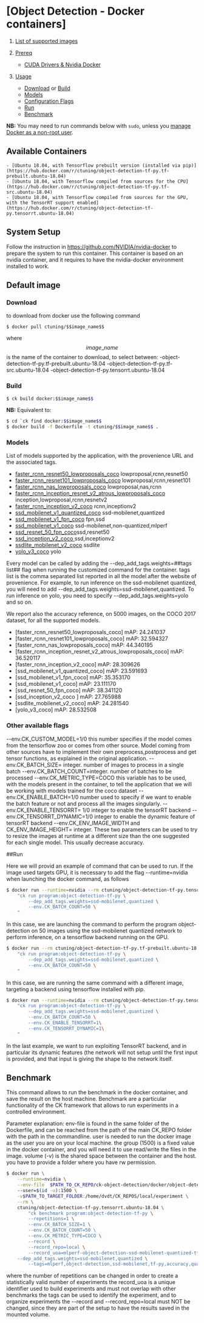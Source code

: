 # [Object Detection - Docker containers]
1. [List of supported images](#supported)

2. [Prereq](#prereq)
    - [CUDA Drivers & Nvidia Docker](#cuda_drivers&docker)

3. [Usage](#image_default) 
    - [Download](#image_default_download) or [Build](#image_default_build)
    - [Models](#models)
    - [Configuration Flags](#flags)
    - [Run](#image_default_run)
    - [Benchmark](#image_benchmark)

**NB:** You may need to run commands below with `sudo`, unless you
[manage Docker as a non-root user](https://docs.docker.com/install/linux/linux-postinstall/#manage-docker-as-a-non-root-user).

<a name="supported"></a>
## Available Containers
    - [Ubuntu 18.04, with Tensorflow prebuilt version (installed via pip)](https://hub.docker.com/r/ctuning/object-detection-tf-py.tf-prebuilt.ubuntu-18.04)
    - [Ubuntu 18.04, with Tensorflow compiled from sources for the CPU](https://hub.docker.com/r/ctuning/object-detection-tf-py.tf-src.ubuntu-18.04)
    - [Ubuntu 18.04, with Tensorflow compiled from sources for the GPU, with the TensorRT support enabled](https://hub.docker.com/r/ctuning/object-detection-tf-py.tensorrt.ubuntu-18.04)
    


<a name="cuda_drivers&docker"></a>
## System Setup

Follow the instruction in https://github.com/NVIDIA/nvidia-docker to prepare the system to run this container.
This container is based on an nvidia container, and it requires to have the nvidia-docker environment installed to work.




<a name="image_default"></a>
## Default image

<a name="image_default_download"></a>
### Download
to download from docker use the following command
```
$ docker pull ctuning/$$image_name$$
```
where $$image\_name$$ is the name of the container to download, to select between:
    -object-detection-tf-py.tf-prebuilt.ubuntu-18.04
    -object-detection-tf-py.tf-src.ubuntu-18.04
    -object-detection-tf-py.tensorrt.ubuntu-18.04

<a name="image_default_build"></a>
### Build
```bash
$ ck build docker:$$image_name$$
```
**NB:** Equivalent to:
```bash
$ cd `ck find docker:$$image_name$$
$ docker build -f Dockerfile -t ctuning/$$image_name$$ .
```

<a name="models"></a>
### Models
List of models supported by the application, with the provenience URL and the associated tags.
- [faster\_rcnn\_resnet50\_lowproposals\_coco](https://github.com/tensorflow/models/blob/master/research/object_detection/g3doc/detection_model_zoo.md) lowproposal,rcnn,resnet50
- [faster\_rcnn\_resnet101\_lowproposals\_coco](https://github.com/tensorflow/models/blob/master/research/object_detection/g3doc/detection_model_zoo.md) lowproposal,rcnn,resnet101
- [faster\_rcnn\_nas\_lowproposals\_coco](https://github.com/tensorflow/models/blob/master/research/object_detection/g3doc/detection_model_zoo.md) lowproposal,nas,rcnn
- [faster\_rcnn\_inception\_resnet\_v2\_atrous\_lowproposals\_coco](https://github.com/tensorflow/models/blob/master/research/object_detection/g3doc/detection_model_zoo.md)  inception,lowproposal,rcnn,resnetv2
- [faster\_rcnn\_inception\_v2\_coco](https://github.com/tensorflow/models/blob/master/research/object_detection/g3doc/detection_model_zoo.md) rcnn,inceptionv2
- [ssd\_mobilenet\_v1\_quantized\_coco](https://github.com/tensorflow/models/blob/master/research/object_detection/g3doc/detection_model_zoo.md)  ssd-mobilenet,quantized 
- [ssd\_mobilenet\_v1\_fpn\_coco](https://github.com/tensorflow/models/blob/master/research/object_detection/g3doc/detection_model_zoo.md) fpn,ssd
- [ssd\_mobilenet\_v1\_coco](https://github.com/tensorflow/models/blob/master/research/object_detection/g3doc/detection_model_zoo.md) ssd-mobilenet,non-quantized,mlperf
- [ssd\_resnet\_50\_fpn\_coco](https://github.com/tensorflow/models/blob/master/research/object_detection/g3doc/detection_model_zoo.md)ssd,resnet50
- [ssd\_inception\_v2\_coco ](https://github.com/tensorflow/models/blob/master/research/object_detection/g3doc/detection_model_zoo.md) ssd,inceptionv2
- [ssdlite\_mobilenet\_v2\_coco](https://github.com/tensorflow/models/blob/master/research/object_detection/g3doc/detection_model_zoo.md) ssdlite
- [yolo\_v3\_coco](https://github.com/YunYang1994/tensorflow-yolov3) yolo

Every model can be called by adding the --dep\_add\_tags.weights=##tags list## flag when running the customized command for the container.
tags list is the comma separated list reported in all the model after the website of provenience.
For example, to run inference on the ssd-mobilenet quantized, you will need to add --dep\_add\_tags.weights=ssd-mobilenet,quantized. To run inference on yolo, you need to specify --dep\_add\_tags.weights=yolo and so on.

We report also the accuracy reference, on 5000 images, on the COCO 2017 dataset, for all the supported models.

- [faster\_rcnn\_resnet50\_lowproposals\_coco]                      mAP: 24.241037
- [faster\_rcnn\_resnet101\_lowproposals\_coco]                     mAP: 32.594327
- [faster\_rcnn\_nas\_lowproposals\_coco]                           mAP: 44.340195
- [faster\_rcnn\_inception\_resnet\_v2\_atrous\_lowproposals\_coco] mAP: 36.520117
- [faster\_rcnn\_inception\_v2\_coco]                               mAP: 28.309626
- [ssd\_mobilenet\_v1\_quantized\_coco]                             mAP: 23.591693
- [ssd\_mobilenet\_v1\_fpn\_coco]                                   mAP: 35.353170
- [ssd\_mobilenet\_v1\_coco]                                        mAP: 23.111170
- [ssd\_resnet\_50\_fpn\_coco]                                      mAP: 38.341120 	
- [ssd\_inception\_v2\_coco ]                                       mAP: 27.765988
- [ssdlite\_mobilenet\_v2\_coco]                                    mAP: 24.281540
- [yolo\_v3\_coco]                                                  mAP: 28.532508

<a name="configuration_flags"></a>
### Other available flags
 --env.CK\_CUSTOM\_MODEL=1/0 this number specifies if the model comes from the tensorflow zoo or comes from other source. Model coming from other sources have to implement their own preprocess,postprocess and get tensor functions, as explained in the original application.
 --env.CK\_BATCH\_SIZE= integer. number of images to process in a single batch
 --env.CK\_BATCH\_COUNT=integer. number of batches to be processed
 --env.CK\_METRIC\_TYPE=COCO this variable has to be used, with the models present in the container, to tell the application that we will be working with models trained for the coco dataset
 --env.CK\_ENABLE\_BATCH=1/0 number used to specify if we want to enable the batch feature or not and process all the images singularly.
 --env.CK\_ENABLE\_TENSORRT= 1/0 integer to enable the tensorRT backend
 --env.CK\_TENSORRT\_DYNAMIC=1/0 integer to enable the dynamic feature of tensorRT backend
 --env.CK\_ENV\_IMAGE\_WIDTH and CK\_ENV\_IMAGE\_HEIGHT= integer. These two parameters can be used to try to resize the images at runtime at a different size than the one suggested for each single model. This usually decrease accuracy.


<a name="example_run"></a>
##Run

Here we will provid an example of command that can be used to run.
If the image used targets GPU, it is necessary to add the flag --runtime=nvidia when launching the docker command, as follows

```bash
$ docker run --runtime=nvidia --rm ctuning/object-detection-tf-py.tensorrt.ubuntu-18.04 \
    "ck run program:object-detection-tf-py \
        --dep_add_tags.weights=ssd-mobilenet,quantized \
        --env.CK_BATCH_COUNT=50 \
    "
```
In this case, we are launching the command to perform the program object-detection on 50 images using the ssd-mobilenet quantized network to perform inference, on a tensorflow backend running on the GPU.

```bash
$ docker run --rm ctuning/object-detection-tf-py.tf-prebuilt.ubuntu-18.04 \
    "ck run program:object-detection-tf-py \
        --dep_add_tags.weights=ssd-mobilenet,quantized \
        --env.CK_BATCH_COUNT=50 \
    "
```

In this case, we are running the same command with a different image, targeting a backend using tensorflow installed with pip.

   
```bash
$ docker run --runtime=nvidia --rm ctuning/object-detection-tf-py.tensorrt.ubuntu-18.04 \
    "ck run program:object-detection-tf-py \
        --dep_add_tags.weights=ssd-mobilenet,quantized \
        --env.CK_BATCH_COUNT=50 \
        --env.CK_ENABLE_TENSORRT=1\
        --env.CK_TENSORRT_DYNAMIC=1\
    "
```
In the last example, we want to run exploiting TensorRT backend, and in particular its dynamic features (the network will not setup until the first input is provided, and that input is giving the shape to the network itself.


## Benchmark
<a name="image_benchmark"></a>
This command allows to run the benchmark in the docker container, and save the result on the host machine. 
Benchmark are a particular functionality of the CK framework that allows to run experiments in a controlled environment.

Parameter explanation:
env-file is found in the same folder of the Dockerfile, and can be reached from the path of the main CK\_REPO folder with the path in the commandline.
user is needed to run the docker image as the user you are on your local machine. the group (1500) is a fixed value in the docker container, and you will need it to use read/write the files in the image.
volume (-v) is the shared space between the container and the host. you have to provide a folder where you have rw permission.

```bash
$ docker run \
    --runtime=nvidia \
    --env-file  $PATH_TO_CK_REPO/ck-object-detection/docker/object-detection-tf-py.tensorrt.ubuntu-18.04/env.list \ 
    --user=$(id -u):1500 \
    -v$PATH_TO_TARGET_FOLDER:/home/dvdt/CK_REPOS/local/experiment \
    --rm \
    ctuning/object-detection-tf-py.tensorrt.ubuntu-18.04 \
        "ck benchmark program:object-detection-tf-py \
        --repetitions=1 \
        --env.CK_BATCH_SIZE=1 \
        --env.CK_BATCH_COUNT=50 \ 
        --env.CK_METRIC_TYPE=COCO \
        --record \
        --record_repo=local \
        --record_uoa=mlperf-object-detection-ssd-mobilenet-quantized-tf-py-accuracy \
	--dep_add_tags.weights=ssd-mobilenet,quantized \
        --tags=mlperf,object-detection,ssd-mobilenet,tf-py,accuracy,quantized" 
```

where the number of repetitions can be changed in order to create a statistically valid number of experiments
the record\_uoa is a unique identifier used to build experiments and must not overlap with other benchmarks
the tags can be used to identify the experiment, and to organize experiments
the --record and --record\_repo=local must NOT be changed, since they are part of the setup to have the results saved in the mounted volume.

